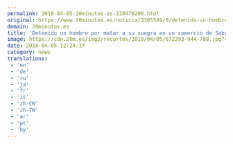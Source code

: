 ```yaml
---
permalink: 2018-04-05-20minutos.es-228476208.html
original: https://www.20minutos.es/noticia/3305569/0/detenido-un-hombre-por-matar-a-su-suegra-en-un-comercio-de-sabadell/
domain: 20minutos.es
title: 'Detenido un hombre por matar a su suegra en un comercio de Sabadell'
image: https://cdn.20m.es/img2/recortes/2018/04/05/672293-944-708.jpg?v=20180405135534
date: 2018-04-05 12:24:17
category: news
translations: 
 - 'en'
 - 'de'
 - 'ru'
 - 'ja'
 - 'fr'
 - 'it'
 - 'zh-CN'
 - 'zh-TW'
 - 'ar'
 - 'pt'
 - 'hy'
---
```


